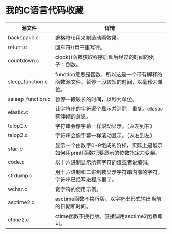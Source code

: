 # 我的C语言代码收藏

|源文件|详情|
|---|---|
|backspace.c|退格符\\b用来制造动画效果。|
|return.c|回车符\\r用于重写行。|
|countdown.c|clock()函数获取程序启动后经过的时间的例子：倒数。|
|sleep_function.c|function意思是函数，所以这是一个带有解释的函数源文件。暂停一段较短的时间，以毫秒为单位。|
|ssleep_function.c|暂停一段较长的时间，以秒为单位。|
|elastic.c|让字符串的字符逐个显示并消除，重复。elastic有伸缩的意思。|
|telop1.c|字符串会像字幕一样滚动显示。（从左到右）|
|telop2.c|字符串会像字幕一样滚动显示。（从右到左）|
|stair.c|显示一个由数字0~9组成的阶梯，实际上是展示如何用printf函数把要显示的位数指定为变量。|
|code.c|以十六进制显示所有字符的值或者说编码。|
|strdump.c|用十六进制和二进制数显示字符串内部的字符，字符串已经写进程序里了。|
|wchar.c|宽字符的使用示例。|
|asctime2.c|asctime函数不换行版。以字符串形式输出当前的日期和时间。|
|ctime2.c|ctime函数不换行版。直接调用asctime2函数即可。|